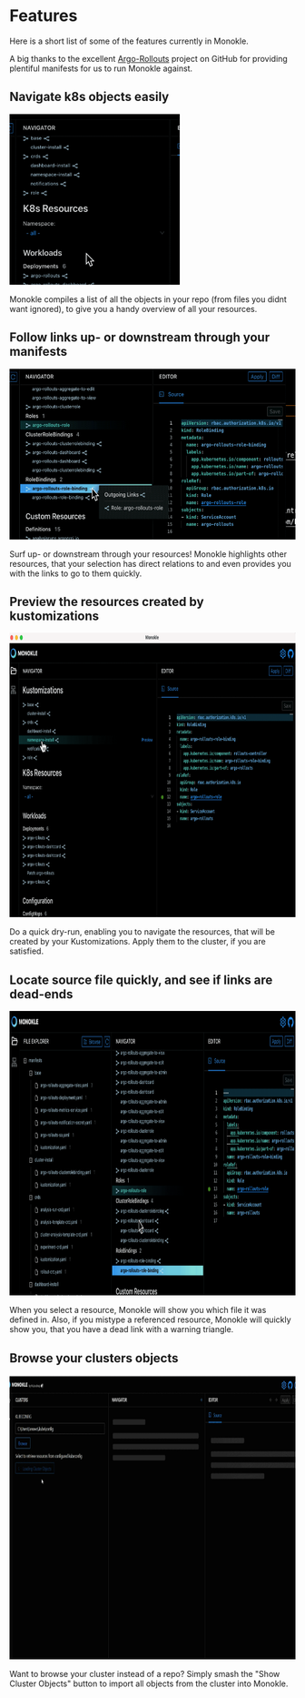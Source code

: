 # Features

Here is a short list of some of the features currently in Monokle.

A big thanks to the excellent [Argo-Rollouts](https://github.com/argoproj/argo-rollouts/) project on GitHub for
providing plentiful manifests for us to run Monokle against.

## Navigate k8s objects easily

<img src="./img/navigator.gif" alt="Navigate k8s objects easily" width="300" height="300" />

Monokle compiles a list of all the objects in your repo (from files you didnt want ignored), to give you a handy
overview of all your resources.

## Follow links up- or downstream through your manifests

<img src="./img/upstream-downstream.gif" alt="Follow links up or downstream through your manifests" width="600" height="300" />

Surf up- or downstream through your resources! Monokle highlights other resources, that your selection has direct
relations to and even provides you with the links to go to them quickly.

## Preview the resources created by kustomizations

<img src="./img/kustomization.gif" alt="Preview the resources created by kustomizations" width="800" height="500" />

Do a quick dry-run, enabling you to navigate the resources, that will be created by your Kustomizations. Apply them to
the cluster, if you are satisfied.

## Locate source file quickly, and see if links are dead-ends

<img src="./img/find-file-and-dead-links.gif" alt="Locate source file quickly, and see if links are dead-ends" width="800" height="500" />

When you select a resource, Monokle will show you which file it was defined in. Also, if you mistype a referenced
resource, Monokle will quickly show you, that you have a dead link with a warning triangle.

## Browse your clusters objects

<img src="./img/cluster-objects.gif" alt="Browse your clusters objects" width="800" height="500" />

Want to browse your cluster instead of a repo? Simply smash the "Show Cluster Objects" button to import all objects from
the cluster into Monokle.
